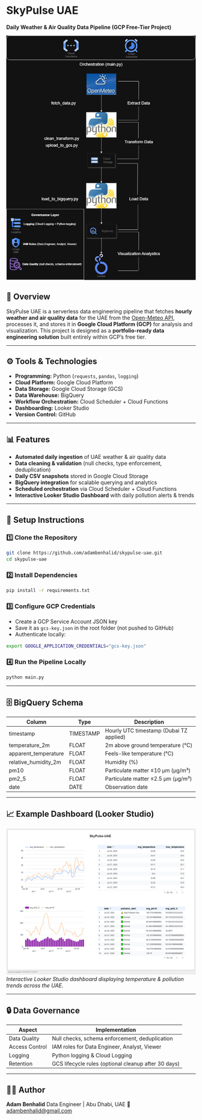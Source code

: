 # SkyPulse UAE

**Daily Weather & Air Quality Data Pipeline (GCP Free-Tier Project)**

![Architecture](architecture.png)

## 📌 Overview

SkyPulse UAE is a serverless data engineering pipeline that fetches **hourly weather and air quality data** for the UAE from the [Open-Meteo API](https://open-meteo.com/), processes it, and stores it in **Google Cloud Platform (GCP)** for analysis and visualization.
This project is designed as a **portfolio-ready data engineering solution** built entirely within GCP’s free tier.

---

## ⚙️ Tools & Technologies

* **Programming:** Python (`requests`, `pandas`, `logging`)
* **Cloud Platform:** Google Cloud Platform
* **Data Storage:** Google Cloud Storage (GCS)
* **Data Warehouse:** BigQuery
* **Workflow Orchestration:** Cloud Scheduler + Cloud Functions
* **Dashboarding:** Looker Studio
* **Version Control:** GitHub


---

## 📊 Features

*  **Automated daily ingestion** of UAE weather & air quality data
*  **Data cleaning & validation** (null checks, type enforcement, deduplication)
*  **Daily CSV snapshots** stored in Google Cloud Storage
*  **BigQuery integration** for scalable querying and analytics
*  **Scheduled orchestration** via Cloud Scheduler + Cloud Functions
*  **Interactive Looker Studio Dashboard** with daily pollution alerts & trends

---

## 🚀 Setup Instructions

### 1️⃣ Clone the Repository

```bash
git clone https://github.com/adambenhalid/skypulse-uae.git
cd skypulse-uae
```

### 2️⃣ Install Dependencies

```bash
pip install -r requirements.txt
```

### 3️⃣ Configure GCP Credentials

* Create a GCP Service Account JSON key
* Save it as `gcs-key.json` in the root folder (not pushed to GitHub)
* Authenticate locally:

```bash
export GOOGLE_APPLICATION_CREDENTIALS="gcs-key.json"
```

### 4️⃣ Run the Pipeline Locally

```bash
python main.py
```

---

## 🗄️ BigQuery Schema

| Column                 | Type      | Description                             |
| ---------------------- | --------- | --------------------------------------- |
| timestamp              | TIMESTAMP | Hourly UTC timestamp (Dubai TZ applied) |
| temperature\_2m        | FLOAT     | 2m above ground temperature (°C)        |
| apparent\_temperature  | FLOAT     | Feels-like temperature (°C)             |
| relative\_humidity\_2m | FLOAT     | Humidity (%)                            |
| pm10                   | FLOAT     | Particulate matter ≤10 µm (µg/m³)       |
| pm2\_5                 | FLOAT     | Particulate matter ≤2.5 µm (µg/m³)      |
| date                   | DATE      | Observation date                        |

---

## 📈 Example Dashboard (Looker Studio)

![Dashboard](dashboard.png)
*Interactive Looker Studio dashboard displaying temperature & pollution trends across the UAE.*

---

## 🔒 Data Governance

| Aspect         | Implementation                                       |
| -------------- | ---------------------------------------------------- |
| Data Quality   | Null checks, schema enforcement, deduplication       |
| Access Control | IAM roles for Data Engineer, Analyst, Viewer         |
| Logging        | Python logging & Cloud Logging                       |
| Retention      | GCS lifecycle rules (optional cleanup after 30 days) |

---

## 🧑‍💻 Author

**Adam Benhalid**
Data Engineer | Abu Dhabi, UAE
📧 [adambenhalid@gmail.com](mailto:adambenhalid@gmail.com)

